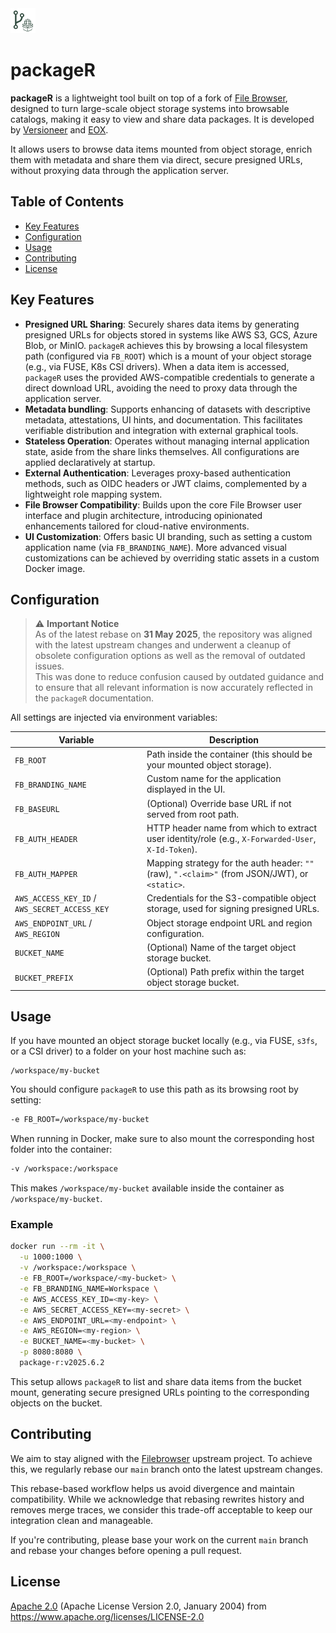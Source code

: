 <img src="https://raw.githubusercontent.com/versioneer-tech/package-r-design/main/logo.png" height="40"/>

# packageR
<a name="introduction"></a>

**packageR** is a lightweight tool built on top of a fork of [File Browser](https://github.com/filebrowser/filebrowser/), designed to turn large-scale object storage systems into browsable catalogs, making it easy to view and share data packages. It is developed by [Versioneer](https://versioneer.at) and [EOX](https://eox.at).

It allows users to browse data items mounted from object storage, enrich them with metadata and share them via direct, secure presigned URLs, without proxying data through the application server.

## Table of Contents
- [Key Features](#key-features)
- [Configuration](#configuration)
- [Usage](#usage)
- [Contributing](#contributing)
- [License](#license)

## Key Features
<a name="key-features"></a>

- **Presigned URL Sharing**: Securely shares data items by generating presigned URLs for objects stored in systems like AWS S3, GCS, Azure Blob, or MinIO. `packageR` achieves this by browsing a local filesystem path (configured via `FB_ROOT`) which is a mount of your object storage (e.g., via FUSE, K8s CSI drivers). When a data item is accessed, `packageR` uses the provided AWS-compatible credentials to generate a direct download URL, avoiding the need to proxy data through the application server.
- **Metadata bundling**: Supports enhancing of datasets with descriptive metadata, attestations, UI hints, and documentation. This facilitates verifiable distribution and integration with external graphical tools.
- **Stateless Operation**: Operates without managing internal application state, aside from the share links themselves. All configurations are applied declaratively at startup.
- **External Authentication**: Leverages proxy-based authentication methods, such as OIDC headers or JWT claims, complemented by a lightweight role mapping system.
- **File Browser Compatibility**: Builds upon the core File Browser user interface and plugin architecture, introducing opinionated enhancements tailored for cloud-native environments.
- **UI Customization**: Offers basic UI branding, such as setting a custom application name (via `FB_BRANDING_NAME`). More advanced visual customizations can be achieved by overriding static assets in a custom Docker image.

## Configuration
<a name="configuration"></a>

> ⚠️ **Important Notice**  
> As of the latest rebase on **31 May 2025**, the repository was aligned with the latest upstream changes and underwent a cleanup of obsolete configuration options as well as the removal of outdated issues.  
> This was done to reduce confusion caused by outdated guidance and to ensure that all relevant information is now accurately reflected in the `packageR` documentation.


All settings are injected via environment variables:

| Variable                                       | Description                                                                                                  |
|------------------------------------------------|--------------------------------------------------------------------------------------------------------------|
| `FB_ROOT`                                      | Path inside the container (this should be your mounted object storage).                                      |
| `FB_BRANDING_NAME`                             | Custom name for the application displayed in the UI.                                                         |
| `FB_BASEURL`                                   | (Optional) Override base URL if not served from root path.                                                   |
| `FB_AUTH_HEADER`                               | HTTP header name from which to extract user identity/role (e.g., `X-Forwarded-User`, `X-Id-Token`).          |
| `FB_AUTH_MAPPER`                               | Mapping strategy for the auth header: `""` (raw), `".<claim>"` (from JSON/JWT), or `<static>`.               |
| `AWS_ACCESS_KEY_ID` / `AWS_SECRET_ACCESS_KEY`  | Credentials for the S3-compatible object storage, used for signing presigned URLs.                           |
| `AWS_ENDPOINT_URL` / `AWS_REGION`              | Object storage endpoint URL and region configuration.                                                        |
| `BUCKET_NAME`                                  | (Optional) Name of the target object storage bucket.                                                         |
| `BUCKET_PREFIX`                                | (Optional) Path prefix within the target object storage bucket.                                              |

## Usage
<a name="usage"></a>

If you have mounted an object storage bucket locally (e.g., via FUSE, `s3fs`, or a CSI driver) to a folder on your host machine such as:

```
/workspace/my-bucket
```

You should configure `packageR` to use this path as its browsing root by setting:

```bash
-e FB_ROOT=/workspace/my-bucket
```

When running in Docker, make sure to also mount the corresponding host folder into the container:

```bash
-v /workspace:/workspace
```

This makes `/workspace/my-bucket` available inside the container as `/workspace/my-bucket`.

### Example

```bash
docker run --rm -it \
  -u 1000:1000 \
  -v /workspace:/workspace \
  -e FB_ROOT=/workspace/<my-bucket> \
  -e FB_BRANDING_NAME=Workspace \
  -e AWS_ACCESS_KEY_ID=<my-key> \
  -e AWS_SECRET_ACCESS_KEY=<my-secret> \
  -e AWS_ENDPOINT_URL=<my-endpoint> \
  -e AWS_REGION=<my-region> \
  -e BUCKET_NAME=<my-bucket> \
  -p 8080:8080 \
  package-r:v2025.6.2
```

This setup allows `packageR` to list and share data items from the bucket mount, generating secure presigned URLs pointing to the corresponding objects on the bucket.

## Contributing
<a name="contributing"></a>

We aim to stay aligned with the [Filebrowser](https://github.com/filebrowser/filebrowser) upstream project. To achieve this, we regularly rebase our `main` branch onto the latest upstream changes.

This rebase-based workflow helps us avoid divergence and maintain compatibility. While we acknowledge that rebasing rewrites history and removes merge traces, we consider this trade-off acceptable to keep our integration clean and manageable.

If you're contributing, please base your work on the current `main` branch and rebase your changes before opening a pull request.

## License

[Apache 2.0](LICENSE) (Apache License Version 2.0, January 2004) from https://www.apache.org/licenses/LICENSE-2.0